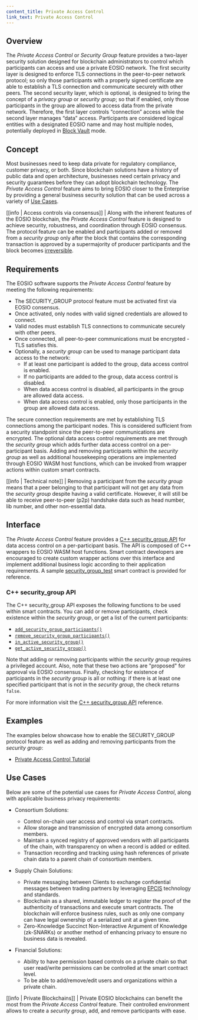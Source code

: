 ```yaml
---
content_title: Private Access Control
link_text: Private Access Control
---
```


## Overview

The *Private Access Control* or *Security Group* feature provides a two-layer security solution designed for blockchain administrators to control which participants can access and use a private EOSIO network. The first security layer is designed to enforce TLS connections in the peer-to-peer network protocol; so only those participants with a properly signed certificate are able to establish a TLS connection and communicate securely with other peers. The second security layer, which is optional, is designed to bring the concept of a *privacy group* or *security group*; so that if enabled, only those participants in the group are allowed to access data from the private network. Therefore, the first layer controls “connection” access while the second layer manages “data” access. Participants are considered logical entities with a designated EOSIO name and may host multiple nodes, potentially deployed in [Block Vault](../../03_plugins/blockvault_client_plugin/index.md) mode.

## Concept

Most businesses need to keep data private for regulatory compliance, customer privacy, or both. Since blockchain solutions have a history of public data and open architecture, businesses need certain privacy and security guarantees before they can adopt blockchain technology. The *Private Access Control* feature aims to bring EOSIO closer to the Enterprise by providing a general business security solution that can be used across a variety of [Use Cases](#use-cases).

[[info | Access controls via consensus]]
| Along with the inherent features of the EOSIO blockchain, the *Private Access Control* feature is designed to achieve security, robustness, and coordination through EOSIO consensus. The protocol feature can be enabled and participants added or removed from a *security group* only after the block that contains the corresponding transaction is approved by a supermajority of producer participants and the block becomes [irreversible](https://developers.eos.io/welcome/latest/glossary/index/#irreversible-block).

## Requirements

The EOSIO software supports the *Private Access Control* feature by meeting the following requirements:
- The SECURITY_GROUP protocol feature must be activated first via EOSIO consensus.
- Once activated, only nodes with valid signed credentials are allowed to connect.
- Valid nodes must establish TLS connections to communicate securely with other peers.
- Once connected, all peer-to-peer communications must be encrypted - TLS satisfies this.
- Optionally, a *security group* can be used to manage participant data access to the network:
  * If at least one participant is added to the group, data access control is enabled.
  * If no participants are added to the group, data access control is disabled.
  * When data access control is disabled, all participants in the group are allowed data access.
  * When data access control is enabled, only those participants in the group are allowed data access.

The secure connection requirements are met by establishing TLS connections among the participant nodes. This is considered sufficient from a security standpoint since the peer-to-peer communications are encrypted. The optional data access control requirements are met through the *security group* which adds further data access control on a per-participant basis. Adding and removing participants within the *security group* as well as additional housekeeping operations are implemented through EOSIO WASM host functions, which can be invoked from wrapper actions within custom smart contracts.

[[info | Technical note]]
| Removing a participant from the *security group* means that a peer belonging to that participant will not get any data from the *security group* despite having a valid certificate. However, it will still be able to receive peer-to-peer (p2p) handshake data such as head number, lib number, and other non-essential data.

## Interface

The *Private Access Control* feature provides a [C++ security_group API](https://developers.eos.io/manuals/eosio.cdt/latest/security__group_8hpp) for data access control on a per-participant basis. The API is composed of C++ wrappers to EOSIO WASM host functions. Smart contract developers are encouraged to create custom wrapper actions over this interface and implement additional business logic according to their application requirements. A sample [security_group_test](https://github.com/EOSIO/eos/blob/develop/unittests/test-contracts/security_group_test/security_group_test.cpp) smart contract is provided for reference.

### C++ security_group API

The C++ security_group API exposes the following functions to be used within smart contracts. You can add or remove participants, check existence within the *security group*, or get a list of the current participants:

* [`add_security_group_participants()`](https://developers.eos.io/manuals/eosio.cdt/latest/namespaceeosio_1_1internal__use__do__not__use#function-add_security_group_participants)
* [`remove_security_group_participants()`](https://developers.eos.io/manuals/eosio.cdt/latest/namespaceeosio_1_1internal__use__do__not__use#function-remove_security_group_participants)
* [`in_active_security_group()`](https://developers.eos.io/manuals/eosio.cdt/latest/namespaceeosio_1_1internal__use__do__not__use#function-in_active_security_group)
* [`get_active_security_group()`](https://developers.eos.io/manuals/eosio.cdt/latest/namespaceeosio_1_1internal__use__do__not__use#function-get_active_security_group)

Note that adding or removing participants within the *security group* requires a privileged account. Also, note that these two actions are "proposed" for approval via EOSIO consensus. Finally, checking for existence of participants in the *security group* is all or nothing: if there is at least one specified participant that is not in the *security group*, the check returns `false`.

For more information visit the [C++ security_group API](https://developers.eos.io/manuals/eosio.cdt/latest/security__group_8hpp) reference.

## Examples

The examples below showcase how to enable the SECURITY_GROUP protocol feature as well as adding and removing participants from the *security group*:
* [Private Access Control Tutorial](05_tutorial.md)
<!--
* [How to add participants to security group](10_how-to-add-participants-to-security-group.md)
* [How to remove participants to security group](15_how-to-remove-participants-to-security-group.md)
-->

## Use Cases

Below are some of the potential use cases for *Private Access Control*, along with applicable business privacy requirements:

* Consortium Solutions:
  - Control on-chain user access and control via smart contracts.
  - Allow storage and transmission of encrypted data among consortium members.
  - Maintain a synced registry of approved vendors with all participants of the chain, with transparency on when a record is added or edited.
  - Transaction recording and tracking using hash references of private chain data to a parent chain of consortium members.

* Supply Chain Solutions:
  - Private messaging between Clients to exchange confidential messages between trading partners by leveraging [EPCIS](https://www.gs1.org/standards/epcis) technology and standards.
  - Blockchain as a shared, immutable ledger to register the proof of the authenticity of transactions and execute smart contracts. The blockchain will enforce business rules, such as only one company can have legal ownership of a serialized unit at a given time.
  - Zero-Knowledge Succinct Non-Interactive Argument of Knowledge (zk-SNARKs) or another method of enhancing privacy to ensure no business data is revealed.

* Financial Solutions:
  - Ability to have permission based controls on a private chain so that user read/write permissions can be controlled at the smart contract level.
  - To be able to add/remove/edit users and organizations within a private chain.

[[info | Private Blockchains]]
| Private EOSIO blockchains can benefit the most from the *Private Access Control* feature. Their controlled environment allows to create a *security group*, add, and remove participants with ease.
